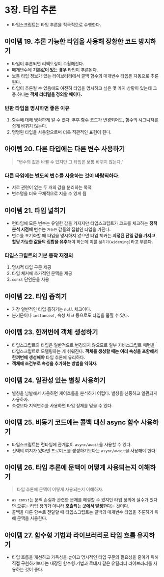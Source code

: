 # 3장. 타입 추론

- 타입스크립트는 타입 추론을 적극적으로 수행한다.

## 아이템 19. 추론 가능한 타입을 사용해 장황한 코드 방지하기

- 타입이 추론되면 리팩토링이 수월해진다.
- 매개변수에 **기본값이 있는 경우** 타입이 추론된다.
- 보통 타입 정보가 있는 라이브러리에서 콜백 함수의 매개변수 타입은 자동으로 추론된다.
- 타입이 추론될 수 있음에도 여전히 타입을 명시하고 싶은 몇 가지 상황이 있는데 그 중 하나는 **객체 리터럴을 정의할 때이다.**

### 반환 타입을 명시하면 좋은 이유

1. 함수에 대해 명확하게 알 수 있다. 추후 함수 코드가 변경되어도, 함수의 시그니처를 쉽게 바뀌지 않는다.
2. 명명된 타입을 사용함으로써 더욱 직관적인 표현이 된다.

## 아이템 20. 다른 타입에는 다른 변수 사용하기

> "변수의 값은 바뀔 수 있지만 그 타입은 보통 바뀌지 않는다."

### 다른 타입에는 별도의 변수를 사용하는 것이 바람직하다.

- 서로 관련이 없는 두 개의 값을 분리하는 목적
- 변수명을 더욱 구체적으로 지을 수 있게 됨

## 아이템 21. 타입 넓히기

- 런타임에 모든 변수는 유일한 값을 가지지만 타입스크립트가 코드를 체크하는 **정적 분석 시점에** 변수는 `가능한` 값들의 집합인 타입을 가진다.
- 변수를 초기화할 때 타입을 명시하지 않으면 타입 체커는 **지정된 단일 값을 가지고 할당 가능한 값들의 집합을 유추**해야 하는데 이를 `넓히기(widening)`라고 부른다.

### 타입스크립트의 기본 동작 재정의

1. 명시적 타입 구문 제공
2. 타입 체커에 추가적인 문맥을 제공
3. `const` 단언문을 사용

## 아이템 22. 타입 좁히기

- 가장 일반적인 타입 좁히기는 `null` 체크이다.
- 분기문이나 `instanceof`, 속성 체크 등으로도 타입을 좁힐 수 있다.

## 아이템 23. 한꺼번에 객체 생성하기

- 타입스크립트의 타입은 일반적으로 변경되지 않으므로 일부 자바스크립트 패턴을 타입스크립트로 모델링하는 게 쉬워진다. **객체를 생성할 때는** **여러 속성을 포함해서 한꺼번에 생성해야** 타입 추론에 유리하다.
- **객체에 조건부로 속성을 추가하는 방법을 익히자.**

## 아이템 24. 일관성 있는 별칭 사용하기

- 별칭을 남발해서 사용하면 제어흐름을 분석하기 어렵다. 별칭을 신중하고 일관되게 사용하자.
- 속성보다 지역변수를 사용하면 타입 정제를 믿을 수 있다.

## 아이템 25. 비동기 코드에는 콜백 대신 async 함수 사용하기

- 타입스크립트는 런타임에 관계없이 `async/await`을 사용할 수 있다.
- 선택의 여지가 있다면 프로미스를 생성하기보다는 `async/await`을 사용해야 한다.

## 아이템 26. 타입 추론에 문맥이 어떻게 사용되는지 이해하기

> 타입 추론에 문맥이 어떻게 사용되는지 이해하자.

- `as const`는 문맥 손실과 관련한 문제를 해결할 수 있지만 타입 정의에 실수가 있다면 오류는 타입 정의가 아니라 **호출되는 곳에서 발생**한다는 것이다.
- 콜백을 다른 함수로 전달할 때 타입스크립트는 콜백의 매개변수 타입을 추론하기 위해 문맥을 사용한다.

## 아이템 27. 함수형 기법과 라이브러리로 타입 흐름 유지하기

- 타입 흐름을 개선하고 가독성을 높이고 명시적인 타입 구문의 필요성을 줄이기 위해 직접 구현하기보다는 내장된 함수형 기법과 로대시 같은 유틸리티 라이브러리를 사용하는 것이 좋다.
